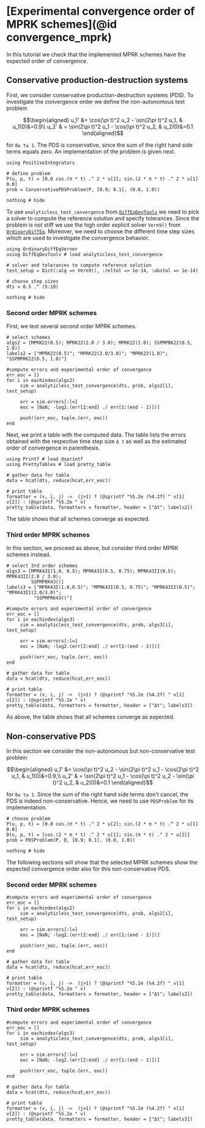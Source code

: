 # [Experimental convergence order of MPRK schemes](@id convergence_mprk)

In this tutorial we check that the implemented MPRK schemes have the expected order of convergence. 

## Conservative production-destruction systems

First, we consider conservative production-destruction systems (PDS). To investigate the convergence order we define the non-autonomous test problem 

```math
\begin{aligned}
u_1' &= \cos(\pi t)^2 u_2 - \sin(2\pi t)^2 u_1, & u_1(0)&=0.9\\
u_2' & = \sin(2\pi t)^2 u_1 - \cos(\pi t)^2 u_2, & u_2(0)&=0.1
\end{aligned}
```
for ``0≤ t≤ 1``.
The PDS is conservative, since the sum of the right hand side terms equals zero. 
An implementation of the problem is given next.


```@example eoc
using PositiveIntegrators

# define problem
P(u, p, t) = [0.0 cos.(π * t) .^ 2 * u[2]; sin.(2 * π * t) .^ 2 * u[1] 0.0]
prob = ConservativePDSProblem(P, [0.9; 0.1], (0.0, 1.0))

nothing # hide
```

To use `analyticless_test_convergence` from [`DiffEqDevTools`](https://github.com/SciML/DiffEqDevTools.jl) we need to pick a solver to compute the reference solution and specify tolerances. Since the problem is not stiff we use the high order explicit solver `Vern9()` from [`OrdinaryDiffEq`](https://docs.sciml.ai/OrdinaryDiffEq/stable/). Moreover, we need to choose the different time step sizes which are used to investigate the convergence behavior. 

```@example eoc
using OrdinaryDiffEqVerner
using DiffEqDevTools # load analyticless_test_convergence

# solver and tolerances to compute reference solution
test_setup = Dict(:alg => Vern9(), :reltol => 1e-14, :abstol => 1e-14)

# choose step sizes
dts = 0.5 .^ (5:10)

nothing # hide
```

### Second order MPRK schemes

First, we test several second order MPRK schemes.

```@example eoc
# select schemes
algs2 = [MPRK22(0.5); MPRK22(2.0 / 3.0); MPRK22(1.0); SSPMPRK22(0.5, 1.0)]
labels2 = ["MPRK22(0.5)"; "MPRK22(2.0/3.0)"; "MPRK22(1.0)"; "SSPMPRK22(0.5, 1.0)"]

#compute errors and experimental order of convergence
err_eoc = []
for i in eachindex(algs2)
     sim = analyticless_test_convergence(dts, prob, algs2[i], test_setup)

     err = sim.errors[:l∞]
     eoc = [NaN; -log2.(err[2:end] ./ err[1:(end - 1)])]

     push!(err_eoc, tuple.(err, eoc))
end
```

Next, we print a table with the computed data. The table lists the errors obtained with the respective time step size ``Δ t`` as well as the estimated order of convergence in parenthesis.

```@example eoc
using Printf # load @sprintf
using PrettyTables # load pretty_table

# gather data for table
data = hcat(dts, reduce(hcat,err_eoc))

# print table
formatter = (v, i, j) ->  (j>1) ? (@sprintf "%5.2e (%4.2f) " v[1] v[2]) : (@sprintf "%5.2e " v)
pretty_table(data, formatters = formatter, header = ["Δt"; labels2])                  
```

The table shows that all schemes converge as expected.

### Third order MPRK schemes

In this section, we proceed as above, but consider third order MPRK schemes instead.

```@example eoc
# select 3rd order schemes
algs3 = [MPRK43I(1.0, 0.5); MPRK43I(0.5, 0.75); MPRK43II(0.5); MPRK43II(2.0 / 3.0); 
         SSPMPRK43()]
labels3 = ["MPRK43I(1.0,0.5)"; "MPRK43I(0.5, 0.75)"; "MPRK43II(0.5)"; "MPRK43II(2.0/3.0)";
          "SSPMPRK43()"]

#compute errors and experimental order of convergence
err_eoc = []
for i in eachindex(algs3)
     sim = analyticless_test_convergence(dts, prob, algs3[i], test_setup)

     err = sim.errors[:l∞]
     eoc = [NaN; -log2.(err[2:end] ./ err[1:(end - 1)])]

     push!(err_eoc, tuple.(err, eoc))
end

# gather data for table
data = hcat(dts, reduce(hcat,err_eoc))

# print table
formatter = (v, i, j) ->  (j>1) ? (@sprintf "%5.2e (%4.2f) " v[1] v[2]) : (@sprintf "%5.2e " v)
pretty_table(data, formatters = formatter, header = ["Δt"; labels3])  
```

As above, the table shows that all schemes converge as expected.

## Non-conservative PDS

In this section we consider the non-autonomous but non-conservative test problem 

```math
\begin{aligned}
u_1' &= \cos(\pi t)^2 u_2 - \sin(2\pi t)^2 u_1 - \cos(2\pi t)^2 u_1, & u_1(0)&=0.9,\\
u_2' & = \sin(2\pi t)^2 u_1 - \cos(\pi t)^2 u_2 - \sin(\pi t)^2 u_2, & u_2(0)&=0.1
\end{aligned}
```

for ``0≤ t≤ 1``.
Since the sum of the right hand side terms don't cancel, the PDS is indeed non-conservative. Hence, we need to use `PDSProblem` for its implementation.

```@example eoc
# choose problem
P(u, p, t) = [0.0 cos.(π * t) .^ 2 * u[2]; sin.(2 * π * t) .^ 2 * u[1] 0.0]
D(u, p, t) = [cos.(2 * π * t) .^ 2 * u[1]; sin.(π * t) .^ 2 * u[2]]
prob = PDSProblem(P, D, [0.9; 0.1], (0.0, 1.0))

nothing # hide
```

The following sections will show that the selected MPRK schemes show the expected convergence order also for this non-conservative PDS.

### Second order MPRK schemes

```@example eoc
#compute errors and experimental order of convergence
err_eoc = []
for i in eachindex(algs2)
     sim = analyticless_test_convergence(dts, prob, algs2[i], test_setup)

     err = sim.errors[:l∞]
     eoc = [NaN; -log2.(err[2:end] ./ err[1:(end - 1)])]

     push!(err_eoc, tuple.(err, eoc))
end

# gather data for table
data = hcat(dts, reduce(hcat,err_eoc))

# print table
formatter = (v, i, j) ->  (j>1) ? (@sprintf "%5.2e (%4.2f) " v[1] v[2]) : (@sprintf "%5.2e " v)
pretty_table(data, formatters = formatter, header = ["Δt"; labels2])                  
```

### Third order MPRK schemes

```@example eoc
#compute errors and experimental order of convergence
err_eoc = []
for i in eachindex(algs3)
     sim = analyticless_test_convergence(dts, prob, algs3[i], test_setup)

     err = sim.errors[:l∞]
     eoc = [NaN; -log2.(err[2:end] ./ err[1:(end - 1)])]

     push!(err_eoc, tuple.(err, eoc))
end

# gather data for table
data = hcat(dts, reduce(hcat,err_eoc))

# print table
formatter = (v, i, j) ->  (j>1) ? (@sprintf "%5.2e (%4.2f) " v[1] v[2]) : (@sprintf "%5.2e " v)
pretty_table(data, formatters = formatter, header = ["Δt"; labels3])  
```